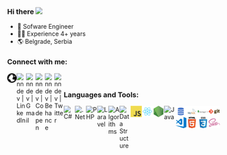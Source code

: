 ### Hi there <a href="https://www.gautamkrishnar.com/"><img src="https://media.giphy.com/media/hvRJCLFzcasrR4ia7z/giphy.gif" width="25px"></a>

- 🎯 Sofware Engineer
- 👨‍💻 Experience 4+ years
- 🌎 Belgrade, Serbia

### Connect with me:

[<img align="left" alt="nndev.com" width="22px" src="https://raw.githubusercontent.com/iconic/open-iconic/master/svg/globe.svg" />](https://www.nndev.com)
[<img align="left" alt="nndev | LinkedIn" width="22px" src="https://cdn.jsdelivr.net/npm/simple-icons@v3/icons/linkedin.svg" />](https://www.linkedin.com/in/nndev/)
[<img align="left" alt="nndev | Gmail" width="22px" src="https://cdn.jsdelivr.net/npm/simple-icons@v3/icons/gmail.svg" />](nnd.stanojev@gmail.com)
[<img align="left" alt="nndev | Codepen" width="22px" src="https://cdn.jsdelivr.net/npm/simple-icons@v3/icons/codepen.svg" />](https://codepen.io/nndev)
[<img align="left" alt="nndev | Behance" width="22px" src="https://cdn.jsdelivr.net/npm/simple-icons@v3/icons/behance.svg" />](https://www.behance.net/nndev)
[<img align="left" alt="nndev | Twitter" width="22px" src="https://cdn.jsdelivr.net/npm/simple-icons@v3/icons/twitter.svg" />](https://twitter.com/nndev__)

<br />

### Languages and Tools:

<img align="left" alt="C#" width="26px" src="https://upload.wikimedia.org/wikipedia/commons/thumb/8/82/C_Sharp_logo.png/715px-C_Sharp_logo.png" />
<img align="left" alt=".Net" width="26px" src="https://img.favpng.com/22/12/24/net-framework-microsoft-windows-7-png-favpng-srUtzC1G9i7NYhfnduH4H5qkS.jpg" />
<img align="left" alt="PHP" width="26px" src="https://pngimg.com/uploads/php/php_PNG6.png" />
<img align="left" alt="Laravel" width="26px" src="https://upload.wikimedia.org/wikipedia/commons/thumb/9/9a/Laravel.svg/1200px-Laravel.svg.png" />
<img align="left" alt="Algorithms" width="26px" src="https://cdn.iconscout.com/icon/premium/png-512-thumb/algorithm-6-122160.png" />
<img align="left" alt="Data Structure" width="26px" src="https://img.pngio.com/data-science-learn-for-life-nigeria-data-structure-png-350_250.png" />
<img align="left" alt="JavaScript" width="26px" src="https://raw.githubusercontent.com/github/explore/80688e429a7d4ef2fca1e82350fe8e3517d3494d/topics/javascript/javascript.png" />
<img align="left" alt="React" width="26px" src="https://raw.githubusercontent.com/github/explore/80688e429a7d4ef2fca1e82350fe8e3517d3494d/topics/react/react.png" />
<img align="left" alt="Node.js" width="26px" src="https://raw.githubusercontent.com/github/explore/80688e429a7d4ef2fca1e82350fe8e3517d3494d/topics/nodejs/nodejs.png" />
<img align="left" alt="Java" width="26px" src="https://banner2.cleanpng.com/20180420/uze/kisspng-java-programming-programming-language-computer-pro-5ada66526ee8d2.0086978615242624824543.jpg" />
<img align="left" alt="SQL" width="26px" src="https://raw.githubusercontent.com/github/explore/80688e429a7d4ef2fca1e82350fe8e3517d3494d/topics/sql/sql.png" />
<img align="left" alt="MySQL" width="26px" src="https://raw.githubusercontent.com/github/explore/80688e429a7d4ef2fca1e82350fe8e3517d3494d/topics/mysql/mysql.png" />
<img align="left" alt="MongoDB" width="26px" src="https://raw.githubusercontent.com/github/explore/80688e429a7d4ef2fca1e82350fe8e3517d3494d/topics/mongodb/mongodb.png" />
<img align="left" alt="Git" width="26px" src="https://raw.githubusercontent.com/github/explore/80688e429a7d4ef2fca1e82350fe8e3517d3494d/topics/git/git.png" /> 
<img align="left" alt="Visual Studio Code" width="26px" src="https://raw.githubusercontent.com/github/explore/80688e429a7d4ef2fca1e82350fe8e3517d3494d/topics/visual-studio-code/visual-studio-code.png" />
<img align="left" alt="HTML5" width="26px" src="https://raw.githubusercontent.com/github/explore/80688e429a7d4ef2fca1e82350fe8e3517d3494d/topics/html/html.png" />
<img align="left" alt="CSS3" width="26px" src="https://raw.githubusercontent.com/github/explore/80688e429a7d4ef2fca1e82350fe8e3517d3494d/topics/css/css.png" />
<img align="left" alt="Sass" width="26px" src="https://raw.githubusercontent.com/github/explore/80688e429a7d4ef2fca1e82350fe8e3517d3494d/topics/sass/sass.png" />
<br>
